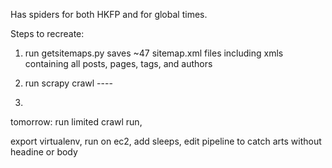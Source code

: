 Has spiders for both HKFP and for global times.

Steps to recreate:

1. run getsitemaps.py
   saves ~47 sitemap.xml files including xmls containing all posts, pages, tags, and authors
2. run scrapy crawl ----

3.

tomorrow: run limited crawl run,

export virtualenv, run on ec2, add sleeps, edit pipeline to catch arts without headine or body
